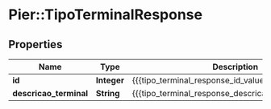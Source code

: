 # Pier::TipoTerminalResponse

## Properties
Name | Type | Description | Notes
------------ | ------------- | ------------- | -------------
**id** | **Integer** | {{{tipo_terminal_response_id_value}}} | [optional] 
**descricao_terminal** | **String** | {{{tipo_terminal_response_descricao_terminal_value}}} | [optional] 



